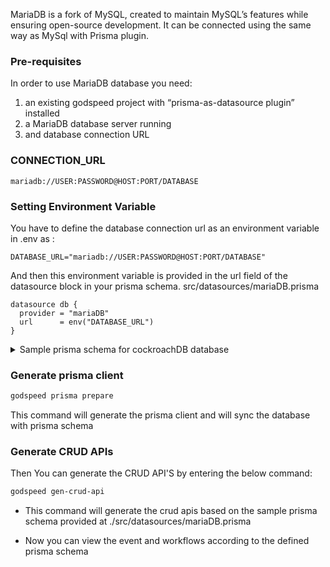 MariaDB is a fork of MySQL, created to maintain MySQL’s features while ensuring open-source development. It can be connected using the same way as MySql with Prisma plugin.

### Pre-requisites
In order to use MariaDB database you need:
 1.	an existing godspeed project with “prisma-as-datasource plugin” installed
 2.	a MariaDB database server running
 3.	and database connection URL

### CONNECTION_URL

```
mariadb://USER:PASSWORD@HOST:PORT/DATABASE
```
### Setting Environment Variable
You have to define the database connection url as an environment variable in .env as :
```
DATABASE_URL="mariadb://USER:PASSWORD@HOST:PORT/DATABASE"
```
And then this environment variable is provided in the url field of the datasource block in your prisma schema.
src/datasources/mariaDB.prisma
```
datasource db {
  provider = "mariaDB"
  url      = env("DATABASE_URL") 
}
```
<details>
<summary> Sample prisma schema for cockroachDB database  </summary>

```
datasource db {
  provider = "mariaDB"
  url      = env("DATABASE_URL")
}
generator client {
  provider = "prisma-client-js"
  output = "./prisma-clients/mariaDB"
  previewFeatures = ["metrics"]
}

model User {
  id    Int     @id @default(autoincrement())
  email String  @unique
  name  String?
  posts Post[]
}

model Post {
  id        Int     @id @default(autoincrement())
  title     String
  content   String?
  published Boolean @default(false)
  author    User    @relation(fields: [authorId], references: [id])
  authorId  Int
}
```
</details>

### Generate prisma client
```bash
godspeed prisma prepare
```
This command will generate the prisma client and will sync the database with prisma schema

### Generate CRUD APIs
Then You can generate the CRUD API'S by entering the below command:
```bash
godspeed gen-crud-api
```
* This command will generate the crud apis based on the sample prisma schema provided at ./src/datasources/mariaDB.prisma

* Now you can view the event and workflows according to the defined prisma schema